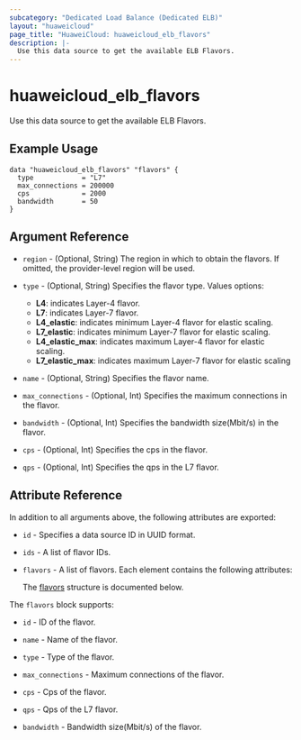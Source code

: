 ```yaml
---
subcategory: "Dedicated Load Balance (Dedicated ELB)"
layout: "huaweicloud"
page_title: "HuaweiCloud: huaweicloud_elb_flavors"
description: |-
  Use this data source to get the available ELB Flavors.
---
```


# huaweicloud_elb_flavors

Use this data source to get the available ELB Flavors.

## Example Usage

```hcl
data "huaweicloud_elb_flavors" "flavors" {
  type            = "L7"
  max_connections = 200000
  cps             = 2000
  bandwidth       = 50
}
```

## Argument Reference

* `region` - (Optional, String) The region in which to obtain the flavors. If omitted, the provider-level region will be
  used.

* `type` - (Optional, String) Specifies the flavor type. Values options:
  + **L4**: indicates Layer-4 flavor.
  + **L7**: indicates Layer-7 flavor.
  + **L4_elastic**: indicates minimum Layer-4 flavor for elastic scaling.
  + **L7_elastic**: indicates minimum Layer-7 flavor for elastic scaling.
  + **L4_elastic_max**: indicates maximum Layer-4 flavor for elastic scaling.
  + **L7_elastic_max**: indicates maximum Layer-7 flavor for elastic scaling

* `name` - (Optional, String) Specifies the flavor name.

* `max_connections` - (Optional, Int) Specifies the maximum connections in the flavor.

* `bandwidth` - (Optional, Int) Specifies the bandwidth size(Mbit/s) in the flavor.

* `cps` - (Optional, Int) Specifies the cps in the flavor.

* `qps` - (Optional, Int) Specifies the qps in the L7 flavor.

## Attribute Reference

In addition to all arguments above, the following attributes are exported:

* `id` - Specifies a data source ID in UUID format.

* `ids` - A list of flavor IDs.

* `flavors` - A list of flavors. Each element contains the following attributes:

  The [flavors](#flavors_struct) structure is documented below.

<a name="flavors_struct"></a>
The `flavors` block supports:

* `id` - ID of the flavor.

* `name` - Name of the flavor.

* `type` - Type of the flavor.

* `max_connections` - Maximum connections of the flavor.

* `cps` - Cps of the flavor.

* `qps` - Qps of the L7 flavor.

* `bandwidth` - Bandwidth size(Mbit/s) of the flavor.
